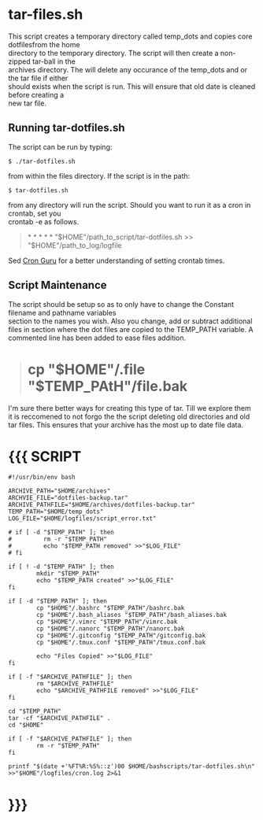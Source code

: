 # tar-files.sh

This script creates a temporary directory called temp_dots and copies core dotfilesfrom the home<br>
directory to the temporary directory. The script will then create a non-zipped tar-ball in the<br>
archives directory. The will delete any occurance of the temp_dots and or the tar file if either<br>
should exists when the script is run. This will ensure that old date is cleaned before creating a<br>
new tar file.

## Running tar-dotfiles.sh

The script can be run by typing:

```
$ ./tar-dotfiles.sh
```

from within the files directory. If the script is in the path:

```
$ tar-dotfiles.sh
```

from any directory will run the script. Should you want to run it as a cron in crontab, set you<br>
crontab -e as follows.

> \* \* \* \* \* "\$HOME"/path_to_script/tar-dotfiles.sh >> "\$HOME"/path_to_log/logfile

Sed [Cron Guru](https://www.cronguru.com) for a better understanding of setting crontab times.

## Script Maintenance

The script should be setup so as to only have to change the Constant filename and pathname
variables<br>
section to the names you wish. Also you change, add or subtract additional files in section where
the dot files are copied to the TEMP_PATH variable. A commented line has been added to ease files
addition.

> # cp "$HOME"/.file "$TEMP_PAtH"/file.bak

I'm sure there better ways for creating this type of tar. Till we explore them it is reccomened to
not forgo the the script deleting old directories and old tar files. This ensures that your archive
has the most up to date file data.

# {{{ SCRIPT
```
#!/usr/bin/env bash

ARCHIVE_PATH="$HOME/archives"
ARCHVIE_FILE="dotfiles-backup.tar"
ARCHIVE_PATHFILE="$HOME/archives/dotfiles-backup.tar"
TEMP_PATH="$HOME/temp_dots"
LOG_FILE="$HOME/logfiles/script_error.txt"

# if [ -d "$TEMP_PATH" ]; then
#         rm -r "$TEMP_PATH"
#         echo "$TEMP_PATH removed" >>"$LOG_FILE"
# fi

if [ ! -d "$TEMP_PATH" ]; then
        mkdir "$TEMP_PATH"
        echo "$TEMP_PATH created" >>"$LOG_FILE"
fi

if [ -d "$TEMP_PATH" ]; then
        cp "$HOME"/.bashrc "$TEMP_PATH"/bashrc.bak
        cp "$HOME"/.bash_aliases "$TEMP_PATH"/bash_aliases.bak
        cp "$HOME"/.vimrc "$TEMP_PATH"/vimrc.bak
        cp "$HOME"/.nanorc "$TEMP_PATH"/nanorc.bak
        cp "$HOME"/.gitconfig "$TEMP_PATH"/gitconfig.bak
        cp "$HOME"/.tmux.conf "$TEMP_PATH"/tmux.conf.bak

        echo "Files Copied" >>"$LOG_FILE"
fi

if [ -f "$ARCHIVE_PATHFILE" ]; then
        rm "$ARCHIVE_PATHFILE"
        echo "$ARCHIVE_PATHFILE removed" >>"$LOG_FILE"
fi

cd "$TEMP_PATH"
tar -cf "$ARCHIVE_PATHFILE" .
cd "$HOME"

if [ -f "$ARCHIVE_PATHFILE" ]; then
        rm -r "$TEMP_PATH"
fi

printf "$(date +'%FT%R:%S%::z')00 $HOME/bashscripts/tar-dotfiles.sh\n" >>"$HOME"/logfiles/cron.log 2>&1

```
# }}}
